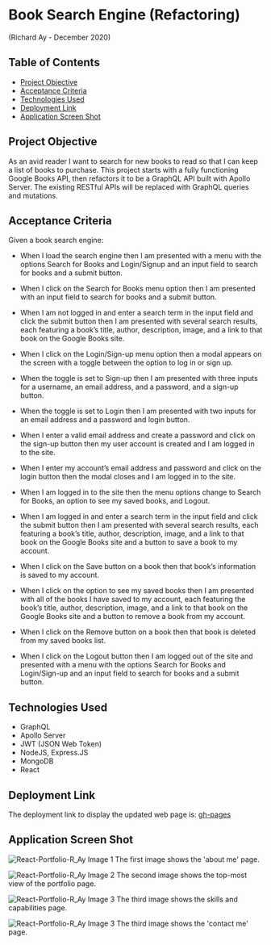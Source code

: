 # Book Search Engine (Refactoring)
(Richard Ay - December 2020)


## Table of Contents
* [Project Objective](#project-objective)
* [Acceptance Criteria](#acceptance-criteria)
* [Technologies Used](#technologies-used)
* [Deployment Link](#deployment-link)
* [Application Screen Shot](#application-screen-shot)


## Project Objective
As an avid reader I want to search for new books to read so that I can keep a list of books to purchase.  This project starts with a fully functioning Google Books API, then refactors it to be a GraphQL API built with Apollo Server.  The existing RESTful APIs will be replaced with GraphQL queries and mutations.

## Acceptance Criteria
Given a book search engine:

* When I load the search engine then I am presented with a menu with the options Search for Books and Login/Signup and an input field to search for books and a submit button.

* When I click on the Search for Books menu option then I am presented with an input field to search for books and a submit button.

* When I am not logged in and enter a search term in the input field and click the submit button then I am presented with several search results, each featuring a book’s title, author, description, image, and a link to that book on the Google Books site.

* When I click on the Login/Sign-up menu option then a modal appears on the screen with a toggle between the option to log in or sign up.

* When the toggle is set to Sign-up then I am presented with three inputs for a username, an email address, and a password, and a sign-up button.

* When the toggle is set to Login then I am presented with two inputs for an email address and a password and login button.

* When I enter a valid email address and create a password and click on the sign-up button then my user account is created and I am logged in to the site.

* When I enter my account’s email address and password and click on the login button then the modal closes and I am logged in to the site.

* When I am logged in to the site then the menu options change to Search for Books, an option to see my saved books, and Logout.

* When I am logged in and enter a search term in the input field and click the submit button then I am presented with several search results, each featuring a book’s title, author, description, image, and a link to that book on the Google Books site and a button to save a book to my account.

* When I click on the Save button on a book then that book’s information is saved to my account.

* When I click on the option to see my saved books then I am presented with all of the books I have saved to my account, each featuring the book’s title, author, description, image, and a link to that book on the Google Books site and a button to remove a book from my account.

* When I click on the Remove button on a book then that book is deleted from my saved books list.

* When I click on the Logout button then I am logged out of the site and presented with a menu with the options Search for Books and Login/Sign-up and an input field to search for books and a submit button.  


## Technologies Used

* GraphQL
* Apollo Server
* JWT (JSON Web Token)
* NodeJS, Express.JS
* MongoDB
* React



## Deployment Link
The deployment link to display the updated web page is: 
[gh-pages](https://captainrich.github.io/React-Portfolio-R_Ay/) 



## Application Screen Shot

![React-Portfolio-R_Ay Image 1](./src/assets/images/portfolio1.jpg) The first image shows the 'about me' page.

![React-Portfolio-R_Ay Image 2](./src/assets/images/portfolio2.jpg) The second image shows the top-most view of the portfolio page.

![React-Portfolio-R_Ay Image 3](./src/assets/images/portfolio3.jpg) The third image shows the skills and capabilities page.

![React-Portfolio-R_Ay Image 3](./src/assets/images/portfolio4.jpg) The third image shows  the 'contact me' page.


